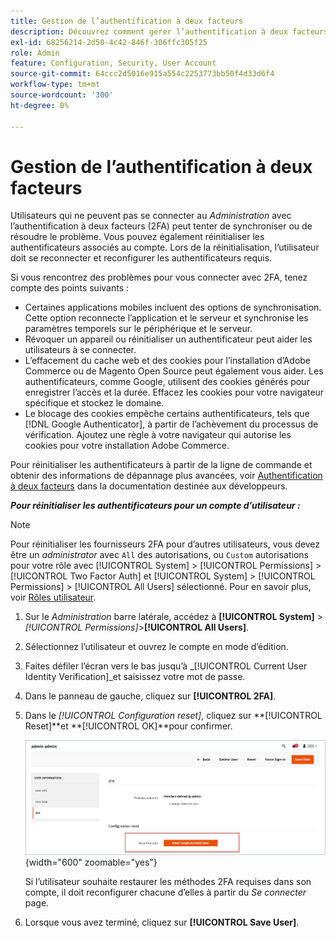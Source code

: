 ```yaml
---
title: Gestion de l’authentification à deux facteurs
description: Découvrez comment gérer l’authentification à deux facteurs et réinitialiser les authentificateurs pour les utilisateurs administrateurs.
exl-id: 68256214-2d50-4c42-846f-306ffc305f25
role: Admin
feature: Configuration, Security, User Account
source-git-commit: 64ccc2d5016e915a554c2253773bb50f4d33d6f4
workflow-type: tm+mt
source-wordcount: '300'
ht-degree: 0%

---
```


# Gestion de l’authentification à deux facteurs

Utilisateurs qui ne peuvent pas se connecter au _Administration_ avec l’authentification à deux facteurs (2FA) peut tenter de synchroniser ou de résoudre le problème. Vous pouvez également réinitialiser les authentificateurs associés au compte. Lors de la réinitialisation, l’utilisateur doit se reconnecter et reconfigurer les authentificateurs requis.

Si vous rencontrez des problèmes pour vous connecter avec 2FA, tenez compte des points suivants :

- Certaines applications mobiles incluent des options de synchronisation. Cette option reconnecte l’application et le serveur et synchronise les paramètres temporels sur le périphérique et le serveur.
- Révoquer un appareil ou réinitialiser un authentificateur peut aider les utilisateurs à se connecter.
- L’effacement du cache web et des cookies pour l’installation d’Adobe Commerce ou de Magento Open Source peut également vous aider. Les authentificateurs, comme Google, utilisent des cookies générés pour enregistrer l’accès et la durée. Effacez les cookies pour votre navigateur spécifique et stockez le domaine.
- Le blocage des cookies empêche certains authentificateurs, tels que [!DNL Google Authenticator], à partir de l’achèvement du processus de vérification. Ajoutez une règle à votre navigateur qui autorise les cookies pour votre installation Adobe Commerce.

Pour réinitialiser les authentificateurs à partir de la ligne de commande et obtenir des informations de dépannage plus avancées, voir [Authentification à deux facteurs](https://developer.adobe.com/commerce/testing/functional-testing-framework/two-factor-authentication/) dans la documentation destinée aux développeurs.

**_Pour réinitialiser les authentificateurs pour un compte d’utilisateur :_**

>[!NOTE]
>
>Pour réinitialiser les fournisseurs 2FA pour d’autres utilisateurs, vous devez être un _administrator_ avec `All` des autorisations, ou `Custom` autorisations pour votre rôle avec [!UICONTROL System] > [!UICONTROL Permissions] > [!UICONTROL Two Factor Auth] et [!UICONTROL System] > [!UICONTROL Permissions] > [!UICONTROL All Users] sélectionné. Pour en savoir plus, voir [Rôles utilisateur](permissions-user-roles.md).

1. Sur le _Administration_ barre latérale, accédez à **[!UICONTROL System]** > _[!UICONTROL Permissions]_>**[!UICONTROL All Users]**.

1. Sélectionnez l’utilisateur et ouvrez le compte en mode d’édition.

1. Faites défiler l’écran vers le bas jusqu’à _[!UICONTROL Current User Identity Verification]_et saisissez votre mot de passe.

1. Dans le panneau de gauche, cliquez sur **[!UICONTROL 2FA]**.

1. Dans le _[!UICONTROL Configuration reset]_, cliquez sur **[!UICONTROL Reset]**et **[!UICONTROL OK]**pour confirmer.

   ![Compte utilisateur - Activer 2FA](./assets/admin-2fa-config-reset-providers.png){width="600" zoomable="yes"}

   Si l’utilisateur souhaite restaurer les méthodes 2FA requises dans son compte, il doit reconfigurer chacune d’elles à partir du _Se connecter_ page.

1. Lorsque vous avez terminé, cliquez sur **[!UICONTROL Save User]**.
